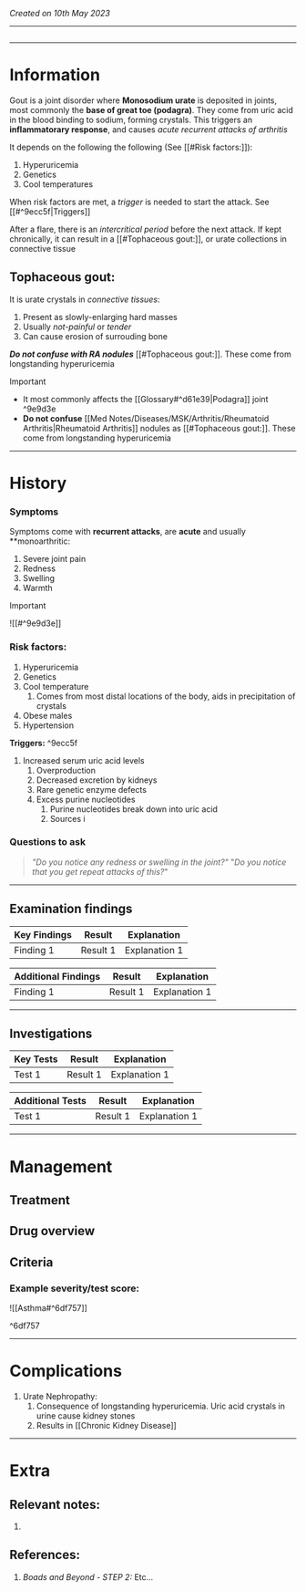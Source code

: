 *Created on 10th May 2023*

---
```toc
```
---

# Information
Gout is a joint disorder where **Monosodium urate** is deposited in joints, most commonly the **base of great toe (podagra)**. They come from uric acid in the blood binding to sodium, forming crystals. This triggers an **inflammatorary response**, and causes *acute recurrent attacks of arthritis*

It depends on the following the following (See [[#Risk factors:]]):
1. Hyperuricemia
2. Genetics
3. Cool temperatures

When risk factors are met, a *trigger* is needed to start the attack. See [[#^9ecc5f|Triggers]]

After a flare, there is an *intercritical period* before the next attack. If kept chronically, it can result in a [[#Tophaceous gout:]], or urate collections in connective tissue

## Tophaceous gout:
It is urate crystals in *connective tissues*:
1. Present as slowly-enlarging hard masses
2. Usually *not-painful* or *tender*
3. Can cause erosion of surrouding bone

***Do not confuse with RA nodules*** [[#Tophaceous gout:]]. These come from longstanding hyperuricemia

> [!Important]
- It most commonly affects the [[Glossary#^d61e39|Podagra]] joint ^9e9d3e
- **Do not confuse** [[Med Notes/Diseases/MSK/Arthritis/Rheumatoid Arthritis\|Rheumatoid Arthritis]] nodules as [[#Tophaceous gout:]]. These come from longstanding hyperuricemia

--- 
# History
### Symptoms
Symptoms come with **recurrent attacks**, are **acute** and usually **monoarthritic:
1. Severe joint pain
2. Redness
3. Swelling
4. Warmth

>[!Important]
>![[#^9e9d3e]]

### Risk factors:
1. Hyperuricemia
2. Genetics
3. Cool temperature
	1. Comes from most distal locations of the body, aids in precipitation of crystals
4. Obese males
5. Hypertension

**Triggers:** ^9ecc5f
1. Increased serum uric acid levels
	1. Overproduction
	2. Decreased excretion by kidneys
	3. Rare genetic enzyme defects
	4. Excess purine nucleotides
		1. Purine nucleotides break down into uric acid
		2. Sources i


### Questions to ask
>*"Do you notice any redness or swelling in the joint?"*
>"*Do you notice that you get repeat attacks of this?*"

---

## Examination findings
| Key Findings | Result   | Explanation   |
| ------------ | -------- | ------------- |
| Finding 1    | Result 1 | Explanation 1 |

| Additional Findings | Result   | Explanation   |
| ------------------- | -------- | ------------- |
| Finding 1           | Result 1 | Explanation 1 |

---

## Investigations
| Key Tests                 |Result| Explanation                                                                                                                                                     |
| ------------------------- | --- | --------------------------------------------------------------------------------------------------------------------------------------------------------------- |
| Test 1                    |Result 1| Explanation 1                                                                                                                                                        |

| Additional Tests               |  Result   | Explanation                |
| ------------------------------ | --- | --------------------- |
| Test 1                            |  Result 1   | Explanation 1 |

---

# Management
## Treatment

## Drug overview

## Criteria
### Example severity/test score:
![[Asthma#^6df757]]

^6df757

---

# Complications
1. Urate Nephropathy:
	1. Consequence of longstanding hyperuricemia. Uric acid crystals in urine cause kidney stones
	2. Results in [[Chronic Kidney Disease]]

---

# Extra
## Relevant notes:
1. 
## References:
1. *Boads and Beyond - STEP 2:* Etc...